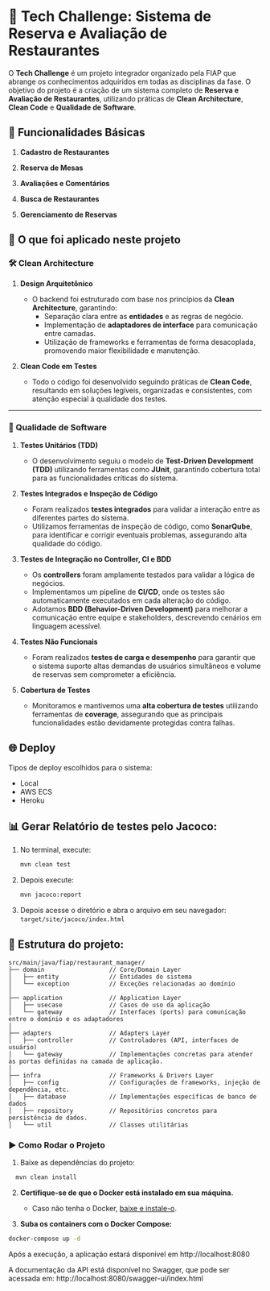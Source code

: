 # 🍴 Tech Challenge: Sistema de Reserva e Avaliação de Restaurantes

O **Tech Challenge** é um projeto integrador organizado pela FIAP que abrange os conhecimentos adquiridos em todas as disciplinas da fase. 
O objetivo do projeto é a criação de um sistema completo de **Reserva e Avaliação de Restaurantes**, utilizando práticas de **Clean Architecture**, **Clean Code** e **Qualidade de Software**.

## 📝 Funcionalidades Básicas

1. **Cadastro de Restaurantes**  

2. **Reserva de Mesas**  

3. **Avaliações e Comentários**  

4. **Busca de Restaurantes**  

5. **Gerenciamento de Reservas**  

## 🎯 O que foi aplicado neste projeto

### 🛠️ Clean Architecture

1. **Design Arquitetônico**  
   - O backend foi estruturado com base nos princípios da **Clean Architecture**, garantindo:  
     - Separação clara entre as **entidades** e as regras de negócio.  
     - Implementação de **adaptadores de interface** para comunicação entre camadas.  
     - Utilização de frameworks e ferramentas de forma desacoplada, promovendo maior flexibilidade e manutenção.

2. **Clean Code em Testes**  
   - Todo o código foi desenvolvido seguindo práticas de **Clean Code**, resultando em soluções legíveis, organizadas e consistentes, com atenção especial à qualidade dos testes.

---

### 🧪 Qualidade de Software

1. **Testes Unitários (TDD)**  
   - O desenvolvimento seguiu o modelo de **Test-Driven Development (TDD)** utilizando ferramentas como **JUnit**, garantindo cobertura total para as funcionalidades críticas do sistema.

2. **Testes Integrados e Inspeção de Código**  
   - Foram realizados **testes integrados** para validar a interação entre as diferentes partes do sistema.  
   - Utilizamos ferramentas de inspeção de código, como **SonarQube**, para identificar e corrigir eventuais problemas, assegurando alta qualidade do código.

3. **Testes de Integração no Controller, CI e BDD**  
   - Os **controllers** foram amplamente testados para validar a lógica de negócios.  
   - Implementamos um pipeline de **CI/CD**, onde os testes são automaticamente executados em cada alteração do código.  
   - Adotamos **BDD (Behavior-Driven Development)** para melhorar a comunicação entre equipe e stakeholders, descrevendo cenários em linguagem acessível.

4. **Testes Não Funcionais**  
   - Foram realizados **testes de carga e desempenho** para garantir que o sistema suporte altas demandas de usuários simultâneos e volume de reservas sem comprometer a eficiência.

5. **Cobertura de Testes**  
   - Monitoramos e mantivemos uma **alta cobertura de testes** utilizando ferramentas de **coverage**, assegurando que as principais funcionalidades estão devidamente protegidas contra falhas.

## 🌐 Deploy

Tipos de deploy escolhidos para o sistema:  
- Local  
- AWS ECS  
- Heroku

## 📊 Gerar Relatório de testes pelo Jacoco:

1. No terminal, execute:  
   ```bash
   mvn clean test

2. Depois execute:  
   ```bash
   mvn jacoco:report

3. Depois acesse o diretório e abra o arquivo em seu navegador:
   `target/site/jacoco/index.html`
   
## 📂 Estrutura do projeto:
```
src/main/java/fiap/restaurant_manager/
├── domain                  // Core/Domain Layer
│   ├── entity              // Entidades do sistema
│   └── exception           // Exceções relacionadas ao domínio
│
├── application             // Application Layer
│   ├── usecase             // Casos de uso da aplicação
│   └── gateway             // Interfaces (ports) para comunicação entre o domínio e os adaptadores
│
├── adapters                // Adapters Layer
│   ├── controller          // Controladores (API, interfaces de usuário)
│   └── gateway             // Implementações concretas para atender às portas definidas na camada de aplicação.
│
├── infra                   // Frameworks & Drivers Layer
│   ├── config              // Configurações de frameworks, injeção de dependência, etc.
│   ├── database            // Implementações específicas de banco de dados
│   ├── repository          // Repositórios concretos para persistência de dados.
│   └── util                // Classes utilitárias
```

### ▶️ Como Rodar o Projeto

1. Baixe as dependências do projeto: 
 ```bash
   mvn clean install
```

2. **Certifique-se de que o Docker está instalado em sua máquina.**
   - Caso não tenha o Docker, [baixe e instale-o](https://www.docker.com/get-started).

3. **Suba os containers com o Docker Compose:**

```bash
docker-compose up -d
```

Após a execução, a aplicação estará disponível em http://localhost:8080

A documentação da API está disponível no Swagger, que pode ser acessada em: http://localhost:8080/swagger-ui/index.html
